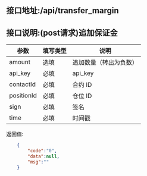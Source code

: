 ## 接口地址:/api/transfer_margin

## 接口说明:(post请求)追加保证金

| 参数       | 填写类型 | 说明                   |
| ---------- | -------- | ---------------------- |
| amount     | 选填     | 追加数量（转出为负数） |
| api_key    | 必填     | api_key                |
| contactId  | 必填     | 合约 ID                |
| positionId | 必填     | 仓位 ID                |
| sign       | 必填     | 签名                   |
| time       | 必填     | 时间戳                 |

返回值:
```json
    {
	    "code":"0",
	    "data":null,
	    "msg":""
    }
```

